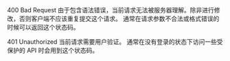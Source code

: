 400 Bad Request
由于包含语法错误，当前请求无法被服务器理解。除非进行修改，否则客户端不应该重复提交这个请求。
通常在请求参数不合法或格式错误的时候可以返回这个状态码。

401 Unauthorized
当前请求需要用户验证。
通常在没有登录的状态下访问一些受保护的 API 时会用到这个状态码。
